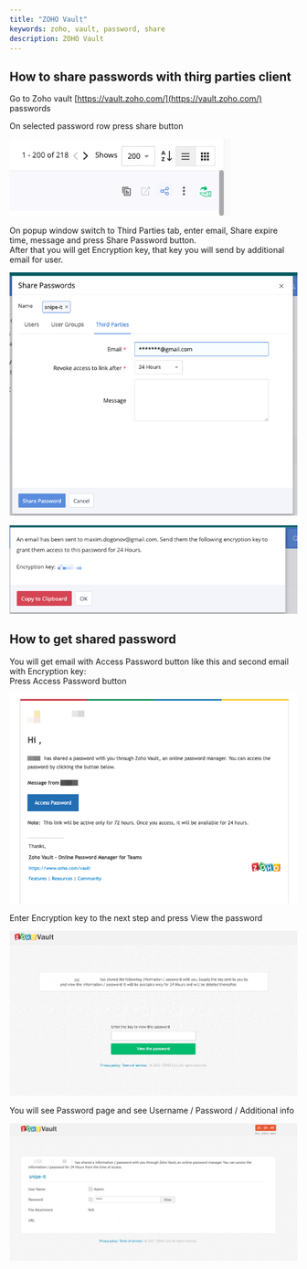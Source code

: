```yaml
---
title: "ZOHO Vault"
keywords: zoho, vault, password, share
description: ZOHO Vault 
---
```

## How to share passwords with thirg parties client 
Go to Zoho vault [https://vault.zoho.com/](https://vault.zoho.com/) passwords 

On selected password row press share button  
  
![](images/share_vault_01.png)  
  
On popup window switch to Third Parties tab, enter email, Share expire time, message and press Share Password button.   
After that you will get Encryption key, that key you will send by additional email for user.     

![](images/share_vault_02.png)   
  
![](images/share_vault_03.png)   

## How to get shared password  

You will get email with Access Password button like this and second email with Encryption key:   
Press Access Password button  
  
![](images/share_vault_04.png)  

Enter Encryption key to the next step and press View the password  
  
![](images/share_vault_05.png)  

You will see Password page and see Username / Password / Additional info
  
![](images/share_vault_06.png)  





